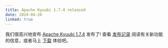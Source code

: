 ```yaml
---
title: Apache Kyuubi 1.7.4 released
date: 2024-04-26
linked: true
---
```

<!---
  Licensed under the Apache License, Version 2.0 (the "License");
  you may not use this file except in compliance with the License.
  You may obtain a copy of the License at

   http://www.apache.org/licenses/LICENSE-2.0

  Unless required by applicable law or agreed to in writing, software
  distributed under the License is distributed on an "AS IS" BASIS,
  WITHOUT WARRANTIES OR CONDITIONS OF ANY KIND, either express or implied.
  See the License for the specific language governing permissions and
  limitations under the License. See accompanying LICENSE file.
-->

我们很高兴地宣布 [Apache Kyuubi 1.7.4](/zh/release/1.7.4.html) 发布了! 查看 [发布记录](/zh/release/1.7.4.html) 阅读有关新功能的信息，或者马上 [下载](/zh/releases.html) 体验吧。
